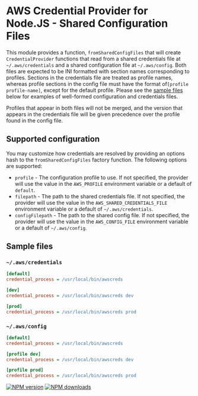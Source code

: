 # AWS Credential Provider for Node.JS - Shared Configuration Files

This module provides a function, `fromSharedConfigFiles` that will create
`CredentialProvider` functions that read from a shared credentials file at
`~/.aws/credentials` and a shared configuration file at `~/.aws/config`. Both
files are expected to be INI formatted with section names corresponding to
profiles. Sections in the credentials file are treated as profile names, whereas
profile sections in the config file must have the format of`[profile profile-name]`, except for the default profile. Please see the [sample
files](#sample-files) below for examples of well-formed configuration and
credentials files.

Profiles that appear in both files will not be merged, and the version that
appears in the credentials file will be given precedence over the profile found
in the config file.

## Supported configuration

You may customize how credentials are resolved by providing an options hash to
the `fromSharedConfigFiles` factory function. The following options are
supported:

- `profile` - The configuration profile to use. If not specified, the provider
  will use the value in the `AWS_PROFILE` environment variable or a default of
  `default`.
- `filepath` - The path to the shared credentials file. If not specified, the
  provider will use the value in the `AWS_SHARED_CREDENTIALS_FILE` environment
  variable or a default of `~/.aws/credentials`.
- `configFilepath` - The path to the shared config file. If not specified, the
  provider will use the value in the `AWS_CONFIG_FILE` environment variable or a
  default of `~/.aws/config`.

## Sample files

### `~/.aws/credentials`

```ini
[default]
credential_process = /usr/local/bin/awscreds

[dev]
credential_process = /usr/local/bin/awscreds dev

[prod]
credential_process = /usr/local/bin/awscreds prod
```

### `~/.aws/config`

```ini
[default]
credential_process = /usr/local/bin/awscreds

[profile dev]
credential_process = /usr/local/bin/awscreds dev

[profile prod]
credential_process = /usr/local/bin/awscreds prod
```

[![NPM version](https://img.shields.io/npm/v/@aws-sdk/credential-provider-process.svg)](https://www.npmjs.com/package/@aws-sdk/credential-provider-process)
[![NPM downloads](https://img.shields.io/npm/dm/@aws-sdk/credential-provider-process.svg)](https://www.npmjs.com/package/@aws-sdk/credential-provider-process)
